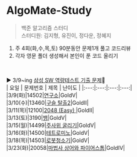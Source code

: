# AlgoMate-Study
> 백준 알고리즘 스터디   
> 스터디원: 김지형, 유진이, 정다운, 정혜지    

1. 주 4회(화,수,목,토) 90분동안 문제1개 풀고 코드리뷰
3. 각자 영문 폴더 생성해서 본인이 푼 코드 올리기


<Br/>



▶ 3/9~ing [삼성 SW 역량테스트 기출 문제](https://www.acmicpc.net/workbook/view/1152)🥇   
| 요일 | 문제번호 | 제목 | 난이도 |
|:---:|:---:|:---:|:---:|    
|3/9(화)|14502|[연구소](https://www.acmicpc.net/problem/14502)|GoldⅤ|   
|3/10(수)|13460|[구슬 탈출2](https://www.acmicpc.net/problem/13460)|GoldⅡ|   
|3/11(목)|12100|[2048 (Easy) ](https://www.acmicpc.net/problem/12100)|GoldⅡ|   
|3/13(토)|3190|[뱀](https://www.acmicpc.net/problem/3190)|GoldⅤ|  
|3/15(월)|14499|[주사위 굴리기](https://www.acmicpc.net/problem/14499)|GoldⅤ|   
|3/16(화)|14500|[테트로미노](https://www.acmicpc.net/problem/14500)|GoldⅤ|   
|3/18(목)|14503|[로봇청소기](https://www.acmicpc.net/problem/14503)|GoldⅤ|   
|3/23(화)|20058|[마법사 상어와 파이어스톰](https://www.acmicpc.net/problem/20058)|GoldⅣ|   
